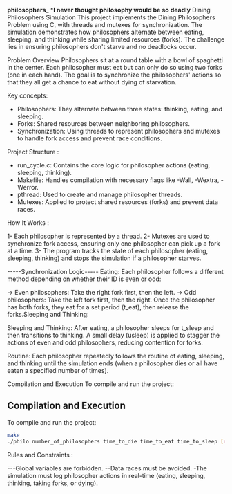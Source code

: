 __________________philosophers___________________
***I never thought philosophy would be so deadly**
Dining Philosophers Simulation
This project implements the Dining Philosophers Problem using C, with threads and mutexes for synchronization.
The simulation demonstrates how philosophers alternate between eating, sleeping, and thinking while sharing limited resources (forks).
The challenge lies in ensuring philosophers don't starve and no deadlocks occur.

Problem Overview
Philosophers sit at a round table with a bowl of spaghetti in the center. Each philosopher must eat but can only do so using two forks (one in each hand).
The goal is to synchronize the philosophers' actions so that they all get a chance to eat without dying of starvation.


Key concepts:

+ Philosophers: They alternate between three states: thinking, eating, and sleeping.
+ Forks: Shared resources between neighboring philosophers.
+ Synchronization: Using threads to represent philosophers and mutexes to handle fork access and prevent race conditions.


Project Structure :

+ run_cycle.c: Contains the core logic for philosopher actions (eating, sleeping, thinking).
+ Makefile: Handles compilation with necessary flags like -Wall, -Wextra, -Werror.
+ pthread: Used to create and manage philosopher threads.
+ Mutexes: Applied to protect shared resources (forks) and prevent data races.


How It Works :

1- Each philosopher is represented by a thread.
2- Mutexes are used to synchronize fork access, ensuring only one philosopher can pick up a fork at a time.
3- The program tracks the state of each philosopher (eating, sleeping, thinking) and stops the simulation if a philosopher starves.

-----Synchronization Logic-----
Eating:
Each philosopher follows a different method depending on whether their ID is even or odd:

-> Even philosophers: Take the right fork first, then the left.
-> Odd philosophers: Take the left fork first, then the right. Once the philosopher has both forks, they eat for a set period (t_eat), then release the forks.Sleeping and Thinking:

 Sleeping and Thinking:
 After eating, a philosopher sleeps for t_sleep and then transitions to thinking. A small delay (usleep) is applied to stagger the actions of even and odd philosophers, reducing contention for forks.

 Routine:
Each philosopher repeatedly follows the routine of eating, sleeping, and thinking until the simulation ends (when a philosopher dies or all have eaten a specified number of times).

Compilation and Execution
To compile and run the project:

## Compilation and Execution

To compile and run the project:

```bash
make
./philo number_of_philosophers time_to_die time_to_eat time_to_sleep [number_of_times_each_philosopher_must_eat]

```
Rules and Constraints :

---Global variables are forbidden.
--Data races must be avoided.
-The simulation must log philosopher actions in real-time (eating, sleeping, thinking, taking forks, or dying).
